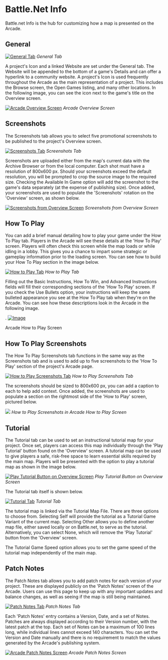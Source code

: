 # Battle.Net Info

Battle.net Info is the hub for customizing how a map is presented on the Arcade.

## General

[![General Tab](./resources/011_BattleNet_Info01.png)](./resources/011_BattleNet_Info01.png)
*General Tab*

A project's Icon and a linked Website are set under the General tab. The Website will be appended to the bottom of a game's Details and can offer a hyperlink to a community website. A project's Icon is used frequently throughout the Arcade as the main representation of a project. This includes the Browse screen, the Open Games listing, and many other locations. In the following image, you can see the icon next to the game's title on the Overview screen.

[![Arcade Overview Screen](./resources/011_BattleNet_Info02.png)](./resources/011_BattleNet_Info02.png)
*Arcade Overview Screen*

## Screenshots

The Screenshots tab allows you to select five promotional screenshots to be published to the project's Overview screen.

[![Screenshots Tab](./resources/011_BattleNet_Info03.png)](./resources/011_BattleNet_Info03.png)
*Screenshots Tab*

Screenshots are uploaded either from the map's current data with the Archive Browser or from the local computer. Each shot must have a resolution of 800x600 px. Should your screenshots exceed the default resolution, you will be prompted to crop the source image to the required size. Checking the Available In Game option will add the screenshot to the game's data separately (at the expense of publishing size). Once added, your screenshots are used to populate the 'Screenshots' rotation on the 'Overview' screen, as shown below.

[![Screenshots from Overview Screen](./resources/011_BattleNet_Info04.png)](./resources/011_BattleNet_Info04.png)
*Screenshots from Overview Screen*

## How To Play

You can add a brief manual detailing how to play your game under the How To Play tab. Players in the Arcade will see these details at the 'How To Play' screen. Players will often check this screen while the map loads or while idling in a lobby. This gives you a chance to impart some strategic or gameplay information prior to the loading screen. You can see how to build your How To Play section in the image below.

[![How to Play Tab](./resources/011_BattleNet_Info05.png)](./resources/011_BattleNet_Info05.png)
*How to Play Tab*

Filling out the Basic Instructions, How To Win, and Advanced Instructions fields will fill their corresponding sections of the 'How To Play' screen. If you check the Use Bullets option, your instructions will keep the same bulleted appearance you see at the How To Play tab when they're on the Arcade. You can see how these descriptions look in the Arcade in the following image.

. [![Image](./resources/011_BattleNet_Info06.png)](./resources/011_BattleNet_Info06.png)

Arcade How to Play Screen

## How To Play Screenshots

The How To Play Screenshots tab functions in the same way as the Screenshots tab and is used to add up to five screenshots to the 'How To Play' section of the project's Arcade page.

[![How to Play Screenshots Tab](./resources/011_BattleNet_Info07.png)](./resources/011_BattleNet_Info07.png)
*How to Play Screenshots Tab*

The screenshots should be sized to 800x600 px, you can add a caption to each to help add context. Once added, the screenshots are used to populate a section on the rightmost side of the 'How to Play' screen, pictured below.

![](./resources/011_BattleNet_Info08.png)
*How to Play Screenshots in Arcade How to Play Screen*

## Tutorial

The Tutorial tab can be used to set an instructional tutorial map for your project. Once set, players can access this map individually through the 'Play Tutorial' button found on the 'Overview' screen. A tutorial map can be used to give players a safe, risk-free space to learn essential skills required by the main map. Players will be presented with the option to play a tutorial map as shown in the image below.

[![Play Tutorial Button on Overview Screen](./resources/011_BattleNet_Info09.png)](./resources/011_BattleNet_Info09.png)
*Play Tutorial Button on Overview Screen*

The Tutorial tab itself is shown below.

[![Tutorial Tab](./resources/011_BattleNet_Info10.png)](./resources/011_BattleNet_Info10.png)
*Tutorial Tab*

The tutorial map is linked via the Tutorial Map File. There are three options to choose from. Selecting Self will provide the tutorial as a Tutorial Game Variant of the current map. Selecting Other allows you to define another map file, either saved locally or on Battle.net, to serve as the tutorial. Alternatively, you can select None, which will remove the 'Play Tutorial' button from the 'Overview' screen.

The Tutorial Game Speed option allows you to set the game speed of the tutorial map independently of the main map.

## Patch Notes

The Patch Notes tab allows you to add patch notes for each version of your project. These are displayed publicly on the 'Patch Notes' screen of the Arcade. Users can use this page to keep up with any important updates and balance changes, as well as seeing if the map is still being maintained.

[![Patch Notes Tab](./resources/011_BattleNet_Info11.png)](./resources/011_BattleNet_Info11.png)
*Patch Notes Tab*

Each 'Patch Notes' entry contains a Version, Date, and a set of Notes. Patches are always displayed according to their Version number, with the latest patch at the top. Each set of Notes can be a maximum of 100 lines long, while individual lines cannot exceed 140 characters. You can set the Version and Date manually and there is no requirement to match the values generated by the Arcade's publishing system.

[![Arcade Patch Notes Screen](./resources/011_BattleNet_Info12.png)](./resources/011_BattleNet_Info12.png)
*Arcade Patch Notes Screen*

